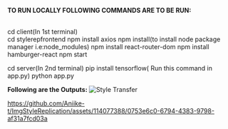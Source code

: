 **TO RUN LOCALLY FOLLOWING COMMANDS ARE TO BE RUN:**

<br>cd client(In 1st terminal)</br>
cd stylerepfrontend
npm install axios
npm install(to install node package manager i.e:node_modules)
npm install react-router-dom
npm install hamburger-react
npm start

cd server(In 2nd terminal)
pip install tensorflow( Run this command in app.py)
python app.py

**Following are the Outputs:**
![Style Transfer](https://github.com/Aniike-t/ImgStyleReplication/assets/114077388/840d720f-3286-4d28-a205-3274525f7993)


https://github.com/Aniike-t/ImgStyleReplication/assets/114077388/0753e6c0-6794-4383-9798-af31a7fcd03a

